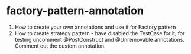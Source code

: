 # factory-pattern-annotation

1. How to create your own annotations and use it for Factory pattern
2. How to create strategy pattern - have disabled the TestCase for it, for testing uncomment @PostConstruct and @Unremovable annotations. Comment out the custom annotation.

